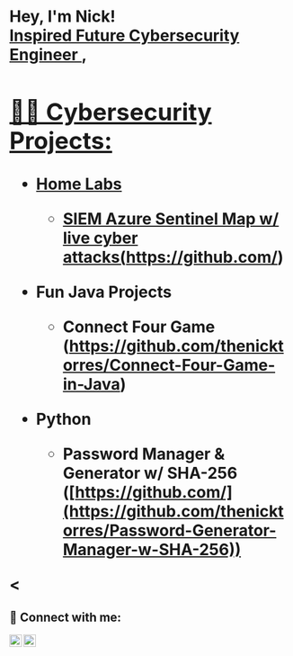 <h1>Hey, I'm Nick! <br/><a href="https://github.com/thenicktorres">Inspired Future Cybersecurity Engineer </a>, <a href="www.linkedin.com/in/nick-torres11">

<h2>👨‍💻 Cybersecurity Projects:</h2>


- <b>Home Labs</b>
  - SIEM Azure Sentinel Map w/ live cyber attacks(https://github.com/)

- <b>Fun Java Projects</b>
  - Connect Four Game (https://github.com/thenicktorres/Connect-Four-Game-in-Java)
  
- <b>Python</b>
  - Password Manager & Generator w/ SHA-256 ([https://github.com/](https://github.com/thenicktorres/Password-Generator-Manager-w-SHA-256))

<
<h2> 🤳 Connect with me:</h2>


[<img align="left" alt="NickTorres | LinkedIn" width="22px" src="https://cdn.jsdelivr.net/npm/simple-icons@v3/icons/linkedin.svg" />][linkedin]
[<img align="left" alt="NickTorres | Instagram" width="22px" src="https://cdn.jsdelivr.net/npm/simple-icons@v3/icons/instagram.svg" />][instagram]


[instagram]: https://www.instagram.com/nic.torress/
[linkedin]: https://linkedin.com/in/nick-torres11

<!--

